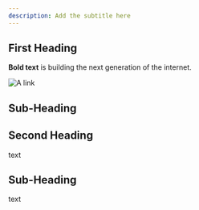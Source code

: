 ```yaml
---
description: Add the subtitle here
---
```



## First Heading

**Bold text** is building the next generation of the internet.

![A link](../../.gitbook/assets/twitter-banner-1500x500.png)

## Sub-Heading

## Second Heading

text

## Sub-Heading

text
